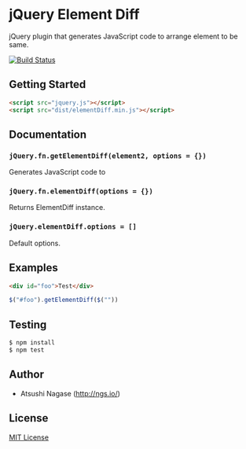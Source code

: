 # jQuery Element Diff

jQuery plugin that generates JavaScript code to arrange element to be same.

[![Build Status](https://travis-ci.org/ngs/jquery-elementDiff.png?branch=master)](https://travis-ci.org/ngs/jquery-elementDiff)

## Getting Started
```html
<script src="jquery.js"></script>
<script src="dist/elementDiff.min.js"></script>
```

## Documentation
### `jQuery.fn.getElementDiff(element2, options = {})`

Generates JavaScript code to 

### `jQuery.fn.elementDiff(options = {})`

Returns ElementDiff instance.

### `jQuery.elementDiff.options = []`
Default options.


## Examples
```html
<div id="foo">Test</div>
```

```javascript
$("#foo").getElementDiff($(""))
```

## Testing
```bash
$ npm install
$ npm test
```

## Author

* Atsushi Nagase (http://ngs.io/)

## License
[MIT License](http://en.wikipedia.org/wiki/MIT_License)
